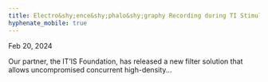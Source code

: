 ```yaml
---
title: Electro&shy;ence&shy;phalo&shy;graphy Recording during TI Stimulation
hyphenate_mobile: true
---
```


Feb 20, 2024

Our partner, the IT’IS Foundation, has released a new filter solution that allows uncompromised concurrent high-density...
